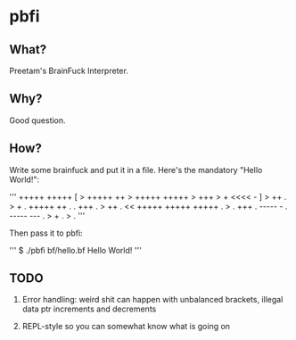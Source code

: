 pbfi
====

## What?

Preetam's BrainFuck Interpreter.

## Why?

Good question.

## How?

Write some brainfuck and put it in a file. Here's the mandatory "Hello World!":

'''
    +++++ +++++
    [
        > +++++ ++
        > +++++ +++++
        > +++
        > +
        <<<< -
    ]
    > ++ .
    > + .
    +++++ ++ .
    .
    +++ .
    > ++ .
    << +++++ +++++ +++++ .
    > .
    +++ .
    ----- - .
    ----- --- .
    > + .
    > .
'''

Then pass it to pbfi:

'''
    $ ./pbfi bf/hello.bf
    Hello World!
'''

## TODO

1. Error handling: weird shit can happen with unbalanced brackets, illegal data ptr increments and decrements

2. REPL-style so you can somewhat know what is going on
